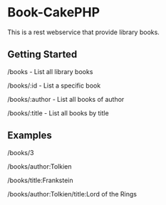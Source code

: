 Book-CakePHP
=======

This is a rest webservice that provide library books.

Getting Started
----------------

/books - List all library books

/books/:id - List a specific book

/books/:author - List all books of author

/books/:title - List all books by title


Examples
----------------
/books/3

/books/author:Tolkien

/books/title:Frankstein

/books/author:Tolkien/title:Lord of the Rings
